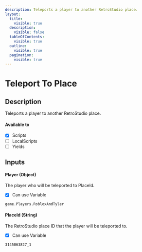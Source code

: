 ```yaml
---
description: Teleports a player to another RetroStudio place.
layout:
  title:
    visible: true
  description:
    visible: false
  tableOfContents:
    visible: true
  outline:
    visible: true
  pagination:
    visible: true
---
```


# Teleport To Place

## Description

Teleports a player to another RetroStudio place.

#### Available to

* [x] Scripts
* [ ] LocalScripts
* [ ] Yields

## Inputs

#### Player (Object)

The player who will be teleported to PlaceId.

* [x] Can use Variable

```
game.Players.RobloxAndTyler
```

#### PlaceId (String)

The RetroStudio place ID that the player will be teleported to.

* [x] Can use Variable

```
3145063827_1
```
